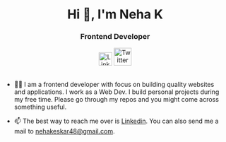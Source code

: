 <h1 align="center">Hi 👋, I'm Neha K</h1>
<h3 align="center">Frontend Developer</h3>

<div align=center>
  <a href="https://www.linkedin.com/in/neha-keskar-b9206b217/"><img src="https://cdn.worldvectorlogo.com/logos/linkedin-icon-2.svg" title="Linkedin" alt="Linkedin Account" width="30"/></a>
  <a href="https://twitter.com/NehaKeskar"><img src="https://cdn.worldvectorlogo.com/logos/twitter-6.svg" title="Twitter" alt="Twitter Account" width="40"/></a>
  <br><br>
 
</div>

- 👨‍💻 I am a frontend developer with focus on building quality websites and applications. I work as a Web Dev. I build personal projects during my free time. Please go through my repos and you might come across something useful.

- 📫 The best way to reach me over is [Linkedin](https://www.linkedin.com/in/neha-keskar-b9206b217/). You can also send me a mail to nehakeskar48@gmail.com.

<br>
